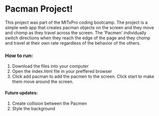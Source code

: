 # Pacman Project!

This project was part of the MITxPro coding bootcamp. The project is a simple web app that creates pacman objects on the screen and they move and chomp as they travel across the screen. The 'Pacmen' individually switch directions when they reach the edge of the page and they chomp and travel at their own rate regardless of the behavior of the others.

### How to run:

1. Download the files into your computer
2. Open the index.html file in your preffered browser
3. Click add pacman to add the pacmen to the screen. Click start to make them move around the screen.

#### Future updates:

1. Create collision between the Pacmen
2. Style the background
